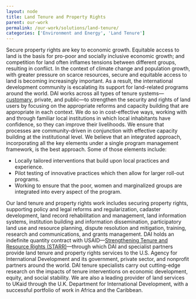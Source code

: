 ```yaml
---
layout: node
title: Land Tenure and Property Rights
parent: our-work
permalink: /our-work/solutions/land-tenure/
categories: ['Environment and Energy', 'Land Tenure']
---
```

Secure property rights are key to economic growth. Equitable access to land is the basis for pro-poor and socially inclusive economic growth; and competition for land often inflames tensions between different groups, resulting in conflict. In the context of climate change and population growth, with greater pressure on scarce resources, secure and equitable access to land is becoming increasingly important. As a result, the international development community is escalating its support for land-related programs around the world. DAI works across all types of tenure systems—[customary](http://dai-global-developments.com/articles/customary-land-tenure.html), private, and public—to strengthen the security and rights of land users by focusing on the appropriate reforms and capacity building that are appropriate in each context. We do so in cost-effective ways, working with and through familiar local institutions in which local inhabitants have confidence, so they can improve their livelihoods. We ensure that processes are community-driven in conjunction with effective capacity building at the institutional level. We believe that an integrated approach, incorporating all the key elements under a single program management framework, is the best approach. Some of those elements include:

* Locally tailored interventions that build upon local practices and experience.
* Pilot testing of innovative practices which then allow for larger roll-out programs.
* Working to ensure that the poor, women and marginalized groups are integrated into every aspect of the program.

Our land tenure and property rights work includes securing property rights, supporting policy and legal reforms and regularization, cadaster development, land record rehabilitation and management, land information systems, institution building and information dissemination, participatory land use and resource planning, dispute resolution and mitigation, training, research and communications, and grants management. DAI holds an indefinite quantity contract with USAID—[Strengthening Tenure and Resource Rights (STARR)](http://usaidlandtenure.net/)—through which DAI and specialist partners provide land tenure and property rights services to the U.S. Agency for International Development and its government, private sector, and nonprofit partners around the world. DAI tenure specialists carry out cutting-edge research on the impacts of tenure interventions on economic development, equity, and social stability. We are also a leading provider of land services to UKaid through the U.K. Department for International Development, with a successful portfolio of work in Africa and the Caribbean.
